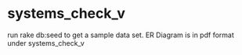 systems_check_v
===============
run rake db:seed to get a sample data set.
ER Diagram is in pdf format under systems_check_v
